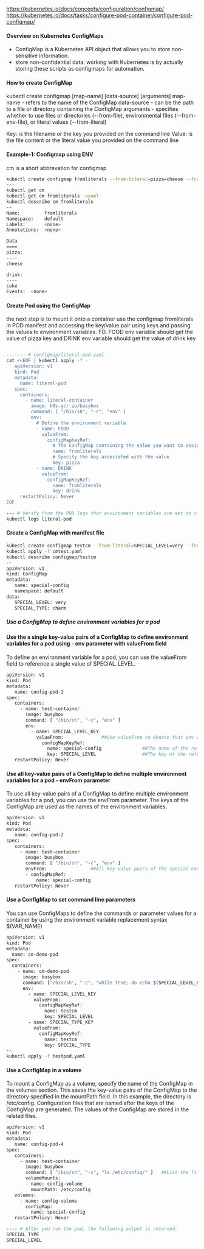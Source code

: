 https://kubernetes.io/docs/concepts/configuration/configmap/
https://kubernetes.io/docs/tasks/configure-pod-container/configure-pod-configmap/


#### Overview on Kubernetes ConfigMaps
- ConfigMap is a Kubernetes API object that allows you to store non-sensitive information.
- store non-confidential data: working with Kubernetes is by actually storing these scripts as configmaps for automation.

#### How to create ConfigMap

kubectl create configmap [map-name] [data-source] [arguments]
map-name - refers to the name of the ConfigMap
data-source - can be the path to a file or directory containing the ConfigMap
arguments - specifies whether to use files or directories (--from-file), environmental files (--from-env-file), or literal values (--from-literal)

Key: is the filename or the key you provided on the command line
Value: is the file content or the literal value you provided on the command line

#### Example-1: Configmap using ENV
cm is a short abbrevation for configmap

``````sh
kubectl create configmap fromliterals --from-literal=pizza=cheese --from-literal=drink=coke
---
kubectl get cm
kubectl get cm fromliterals -oyaml
kubectl describe cm fromliterals
--
Name:         fromliterals
Namespace:    default
Labels:       <none>
Annotations:  <none>

Data
====
pizza:
----
cheese

drink:
----
coke
Events:  <none>
``````

#### Create Pod using the ConfigMap
the next step is to mount it onto a container
use the configmap fromliterals in POD manifest and accessing the key/value pair using keys and passing the values to environment variables.
FO.
FOOD env variable should get the value of pizza key and DRINK env variable should get the value of drink key
``````sh

------- # configmap/literal-pod.yaml
cat <<EOF | kubectl apply -f -
   apiVersion: v1
   kind: Pod
   metadata:
     name: literal-pod
   spec:
     containers:
       - name: literal-container
         image: k8s.gcr.io/busybox
         command: [ "/bin/sh", "-c", "env" ]
         env:
           # Define the environment variable
           - name: FOOD
             valueFrom:
               configMapKeyRef:
                 # The ConfigMap containing the value you want to assign to SPECIAL_LEVEL_KEY
                 name: fromliterals
                 # Specify the key associated with the value
                 key: pizza
           - name: DRINK
             valueFrom: 
               configMapKeyRef: 
                 name: fromliterals
                 key: drink     
     restartPolicy: Never
EOF

--- # Verify from the POD logs that environment variables are set to right values
kubectl logs literal-pod

``````
#### Create a ConfigMap with manifest file

``````sh
kubectl create configmap testcm --from-literal=SPECIAL_LEVEL=very --from-literal=SPECIAL_TYPE=charm --dry-run=client -oyaml > cmtest.yaml
kubectl apply -f cmtest.yaml
kubectl describe configmap/testcm
--
apiVersion: v1
kind: ConfigMap
metadata:
   name: special-config
   namespace: default
data:
   SPECIAL_LEVEL: very
   SPECIAL_TYPE: charm

``````
##### Use a ConfigMap to define environment variables for a pod

#### Use the a single key-value pairs of a ConfigMap to define environment variables for a pod using -  env parameter with valueFrom field
To define an environment variable for a pod, you can use the valueFrom field to reference a single value of SPECIAL_LEVEL.
``````sh
apiVersion: v1
kind: Pod
metadata:
   name: config-pod-1
spec:
   containers:
     - name: test-container
       image: busybox
       command: [ "/bin/sh", "-c", "env" ]
       env:
         - name: SPECIAL_LEVEL_KEY
           valueFrom:              ##Use valueFrom to denote that env references the value of a ConfigMap. 
             configMapKeyRef:
               name: special-config               ##The name of the referenced ConfigMap. 
               key: SPECIAL_LEVEL                 ##The key of the referenced key-value pair. 
   restartPolicy: Never
``````
#### Use all key-value pairs of a ConfigMap to define multiple environment variables for a pod - envFrom parameter
To use all key-value pairs of a ConfigMap to define multiple environment variables for a pod, you can use the envFrom parameter. The keys of the ConfigMap are used as the names of the environment variables.
``````sh
apiVersion: v1
kind: Pod
metadata:
   name: config-pod-2
spec:
   containers:
     - name: test-container
       image: busybox
       command: [ "/bin/sh", "-c", "env" ]
       envFrom:                ##All key-value pairs of the special-config ConfigMap are referenced. 
       - configMapRef:
           name: special-config
   restartPolicy: Never

``````
#### Use a ConfigMap to set command line parameters
You can use ConfigMaps to define the commands or parameter values for a container by using the environment variable replacement syntax $(VAR_NAME)

``````sh
apiVersion: v1
kind: Pod
metadata:
  name: cm-demo-pod
spec:
  containers:
    - name: cm-demo-pod
      image: busybox
      command: ["/bin/sh", "-c", "while true; do echo $(SPECIAL_LEVEL_KEY) $(SPECIAL_TYPE_KEY); sleep 3600 ; done"]
      env:
        - name: SPECIAL_LEVEL_KEY  
          valueFrom:
            configMapKeyRef:
              name: testcm           
              key: SPECIAL_LEVEL
        - name: SPECIAL_TYPE_KEY
          valueFrom:
            configMapKeyRef:
              name: testcm
              key: SPECIAL_TYPE
--
kubectl apply -f testpod.yaml

``````
#### Use a ConfigMap in a volume
To mount a ConfigMap as a volume, specify the name of the ConfigMap in the volumes section. This saves the key-value pairs of the ConfigMap to the directory specified in the mountPath field. In this example, the directory is /etc/config. Configuration files that are named after the keys of the ConfigMap are generated. The values of the ConfigMap are stored in the related files.

``````sh
apiVersion: v1
kind: Pod
metadata:
   name: config-pod-4
spec:
   containers:
     - name: test-container
       image: busybox
       command: [ "/bin/sh", "-c", "ls /etc/config/" ]   ##List the files in the directory. 
       volumeMounts:
       - name: config-volume
         mountPath: /etc/config
   volumes:
     - name: config-volume
       configMap:
         name: special-config
   restartPolicy: Never

---- # After you run the pod, the following output is returned:
SPECIAL_TYPE
SPECIAL_LEVEL

``````
